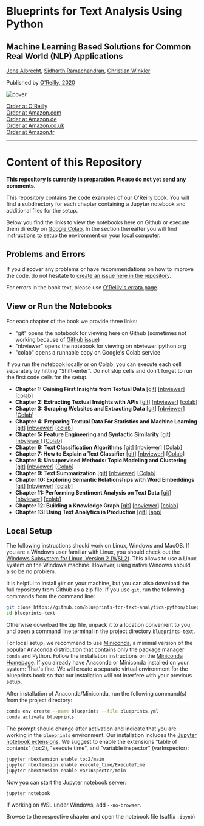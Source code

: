 # Blueprints for Text Analysis Using Python

## Machine Learning Based Solutions for Common Real World (NLP) Applications

[Jens Albrecht](https://www.linkedin.com/in/jens-albrecht), [Sidharth Ramachandran](https://www.linkedin.com/in/sidharthramachandran/), [Christian Winkler](https://www.linkedin.com/in/drchristianwinkler/)

Published by [O'Reilly, 2020](https://www.oreilly.com/library/view/blueprints-for-text/9781492074076/)

![cover](https://learning.oreilly.com/library/cover/9781492074076/250w/)

[Order at O'Reilly](https://shop.oreilly.com)  
[Order at Amazon.com](https://www.amazon.com/Blueprints-Text-Analytics-Using-Python/dp/149207408X)  
[Order at Amazon.de](https://www.amazon.de/Blueprints-Text-Analytics-using-Python/dp/149207408X)  
[Order at Amazon.co.uk](https://www.amazon.co.uk/Blueprints-Text-Analytics-Using-Python/dp/149207408X)  
[Order at Amazon.fr](https://www.amazon.fr/Blueprints-Text-Analytics-Using-Python/dp/149207408X)  

-----------------------------------------------------------------------------------

# Content of this Repository

**This repository is currently in preparation. Please do not yet send any comments.**

This repository contains the code examples of our O'Reilly book. You will find a subdirectory for each chapter containing a Jupyter notebook and additional files for the setup. 

Below you find the links to view the notebooks here on Github or execute them directly on [Google Colab](https://colab.research.google.com/notebooks/intro.ipynb#). In the section thereafter you will find instructions to setup the environment on your local computer.

## Problems and Errors

If you discover any problems or have recommendations on how to improve the code, do not hesitate to [create an issue here in the repository](https://github.com/blueprints-for-text-analytics-python/blueprints-text/issues).

For errors in the book text, please use [O'Reilly's errata page](https://www.oreilly.com/catalog/errata.csp?isbn=0636920309222).

## View or Run the Notebooks

For each chapter of the book we provide three links: 

  * "git" opens the notebook for viewing here on Github (sometimes not working because of [Github issue](https://github.com/jupyter/notebook/issues/3555))
  * "nbviewer" opens the notebook for viewing on nbviewer.ipython.org
  * "colab" opens a runnable copy on Google's Colab service

If you run the notebook locally or on Colab, you can execute each cell separately by hitting "Shift-enter". Do not skip cells and don't forget to run the first code cells for the setup.

  * **Chapter 1: Gaining First Insights from Textual Data**
  [[git](ch01/First_Insights.ipynb)]
  [[nbviewer](https://nbviewer.ipython.org/github/blueprints-for-text-analytics-python/blueprints-text/blob/master/ch01/First_Insights.ipynb)]
  [[colab](https://colab.research.google.com/github/blueprints-for-text-analytics-python/blueprints-text/blob/master/ch01/First_Insights.ipynb)]
  * **Chapter 2: Extracting Textual Insights with APIs**
  [[git](ch02/API_Data_Extraction.ipynb)]
  [[nbviewer](https://nbviewer.ipython.org/github/blueprints-for-text-analytics-python/blueprints-text/blob/master/ch02/API_Data_Extraction.ipynb)]
  [[colab](https://colab.research.google.com/github/blueprints-for-text-analytics-python/blueprints-text/blob/master/ch02/API_Data_Extraction.ipynb)]
  * **Chapter 3: Scraping Websites and Extracting Data**
  [[git](ch03/Scraping_Extraction.ipynb)]
  [[nbviewer](https://nbviewer.ipython.org/github/blueprints-for-text-analytics-python/blueprints-text/blob/master/ch03/Scraping_Extraction.ipynb)]
  [[Colab](https://colab.research.google.com/github/blueprints-for-text-analytics-python/blueprints-text/blob/master/ch03/Scraping_Extraction.ipynb)]
  * **Chapter 4: Preparing Textual Data For Statistics and Machine Learning**
  [[git](ch04/Data_Preparation.ipynb)]
  [[nbviewer](https://nbviewer.ipython.org/github/blueprints-for-text-analytics-python/blueprints-text/blob/master/ch04/Data_Preparation.ipynb)]
  [[colab](https://colab.research.google.com/github/blueprints-for-text-analytics-python/blueprints-text/blob/master/ch04/Data_Preparation.ipynb)]
  * **Chapter 5: Feature Engineering and Syntactic Similarity**
  [[git](ch05/Feature_Engineering_Similarity.ipynb)]
  [[nbviewer](https://nbviewer.ipython.org/github/blueprints-for-text-analytics-python/blueprints-text/blob/master/ch05/Feature_Engineering_Similarity.ipynb)]
  [[Colab](https://colab.research.google.com/github/blueprints-for-text-analytics-python/blueprints-text/blob/master/ch05/Feature_Engineering_Similarity.ipynb)]
  * **Chapter 6: Text Classification Algorithms**
  [[git](ch06/Text_Classification.ipynb)]
  [[nbviewer](https://nbviewer.ipython.org/github/blueprints-for-text-analytics-python/blueprints-text/blob/master/ch06/Text_Classification.ipynb)]
  [[Colab](https://colab.research.google.com/github/blueprints-for-text-analytics-python/blueprints-text/blob/master/ch06/Text_Classification.ipynb)]
  * **Chapter 7: How to Explain a Text Classifier**
  [[git](ch07/Explainable_AI.ipynb)]
  [[nbviewer](https://nbviewer.ipython.org/github/blueprints-for-text-analytics-python/blueprints-text/blob/master/ch07/Explainable_AI.ipynb)]
  [[Colab](https://colab.research.google.com/github/blueprints-for-text-analytics-python/blueprints-text/blob/master/ch07/Explainable_AI.ipynb)]
  * **Chapter 8: Unsupervised Methods: Topic Modeling and Clustering**
  [[git](ch08/Topic_Modeling_Clustering.ipynb)]
  [[nbviewer](https://nbviewer.ipython.org/github/blueprints-for-text-analytics-python/blueprints-text/blob/master/ch08/Topic_Modeling_Clustering.ipynb)]
  [[Colab](https://colab.research.google.com/github/blueprints-for-text-analytics-python/blueprints-text/blob/master/ch08/Topic_Modeling_Clustering.ipynb)]
  * **Chapter 9: Text Summarization**
  [[git](ch09/Text_Summarization.ipynb)]
  [[nbviewer](https://nbviewer.ipython.org/github/blueprints-for-text-analytics-python/blueprints-text/blob/master/ch09/Text_Summarization.ipynb)]
  [[Colab](https://colab.research.google.com/github/blueprints-for-text-analytics-python/blueprints-text/blob/master/ch09/Text_Summarization.ipynb)]
  * **Chapter 10: Exploring Semantic Relationships with Word Embeddings**
  [[git](ch10/Embeddings.ipynb)]
  [[nbviewer](https://nbviewer.ipython.org/github/blueprints-for-text-analytics-python/blueprints-text/blob/master/ch10/Embeddings.ipynb)]
  [[colab](https://colab.research.google.com/github/blueprints-for-text-analytics-python/blueprints-text/blob/master/ch10/Embeddings.ipynb)]
  * **Chapter 11: Performing Sentiment Analysis on Text Data**
  [[git](ch11/Sentiment_Analysis.ipynb)]
  [[nbviewer](https://nbviewer.ipython.org/github/blueprints-for-text-analytics-python/blueprints-text/blob/master/ch11/Sentiment_Analysis.ipynb)]
  [[colab](https://colab.research.google.com/github/blueprints-for-text-analytics-python/blueprints-text/blob/master/ch11/Sentiment_Analysis.ipynb)]
  * **Chapter 12: Building a Knowledge Graph**
  [[git](ch12/Knowledge_Graph.ipynb)]
  [[nbviewer](https://nbviewer.ipython.org/github/blueprints-for-text-analytics-python/blueprints-text/blob/master/ch12/Knowledge_Graph.ipynb)]
  [[colab](https://colab.research.google.com/github/blueprints-for-text-analytics-python/blueprints-text/blob/master/ch12/Knowledge_Graph.ipynb)]
  * **Chapter 13: Using Text Analytics in Production**
  [[git](ch13/)]
  [[app](https://github.com/blueprints-for-text-analytics-python/sentiment-app)]


## Local Setup

The following instructions should work on Linux, Windows and MacOS. If you are a Windows user familiar with Linux, you should check out the [Windows Subsystem for Linux, Version 2 (WSL2)](https://docs.microsoft.com/en-us/windows/wsl/). This allows to use a Linux system on the Windows machine. However, using native Windows should also be no problem.

It is helpful to install `git` on your machine, but you can also download the full repository from Github as a zip file. If you use `git`, run the following commands from the command line:

```sh
git clone https://github.com/blueprints-for-text-analytics-python/blueprints-text.git
cd blueprints-text
```

Otherwise download the zip file, unpack it to a location convenient to you, and open a command line terminal in the project directory `blueprints-text`.

For local setup, we recommend to use [Miniconda](https://docs.conda.io/en/latest/miniconda.html), a minimal version of the popular [Anaconda](https://www.anaconda.com/) distribution that contains only the package manager `conda` and Python. Follow the installation instructions on the [Miniconda Homepage](https://docs.conda.io/en/latest/miniconda.html). If you already have Anaconda or Miniconda installed on your system: That's fine. We will create a separate virtual environment for the blueprints book so that our installation will not interfere with your previous setup.

After installation of Anaconda/Miniconda, run the following command(s) from the project directory:

```sh
conda env create --name blueprints --file blueprints.yml
conda activate blueprints
```

The prompt should change after activation and indicate that you are working in the `blueprints` environment. Our installation includes the [Jupyter notebook extensions](https://github.com/ipython-contrib/jupyter_contrib_nbextensions). We suggest to enable the extensions "table of contents" (toc2), "execute time", and "variable inspector" (varInspector):

```sh
jupyter nbextension enable toc2/main
jupyter nbextension enable execute_time/ExecuteTime
jupyter nbextension enable varInspector/main
```

Now you can start the Jupyter notebook server:

```sh
jupyter notebook
```

If working on WSL under Windows, add `--no-browser`.

Browse to the respective chapter and open the notebook file (suffix `.ipynb`)
